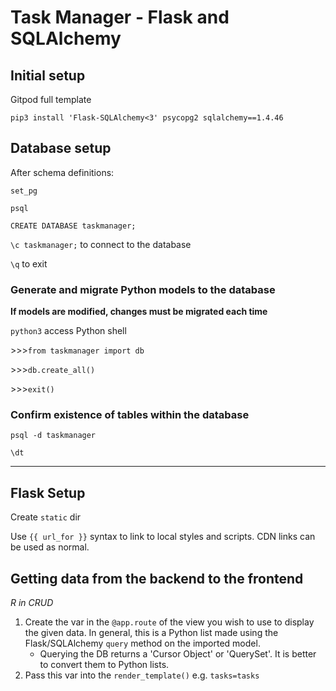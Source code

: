 # Task Manager - Flask and SQLAlchemy

## Initial setup

Gitpod full template

`pip3 install 'Flask-SQLAlchemy<3' psycopg2 sqlalchemy==1.4.46`

## Database setup

After schema definitions:

`set_pg`

`psql`

`CREATE DATABASE taskmanager;`

`\c taskmanager;` to connect to the database

`\q` to exit

### Generate and migrate Python models to the database

**If models are modified, changes must be migrated each time**

`python3` access Python shell

\>>>`from taskmanager import db`

\>>>`db.create_all()`

\>>>`exit()`

### Confirm existence of tables within the database

`psql -d taskmanager`

`\dt`

---

## Flask Setup

Create `static` dir

Use `{{ url_for }}` syntax to link to local styles and scripts. CDN links can be
used as normal.

## Getting data from the backend to the frontend

*R in CRUD*

1. Create the var in the `@app.route` of the view you wish to use to display the
given data. In general, this is a Python list made using the Flask/SQLAlchemy
`query` method on the imported model.
   - Querying the DB returns a 'Cursor Object' or 'QuerySet'. It is better to
   convert them to Python lists.
2. Pass this var into the `render_template()` e.g. `tasks=tasks`



